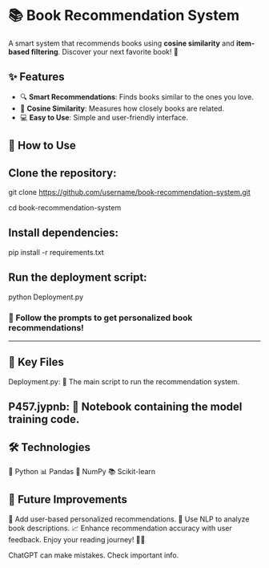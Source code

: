 # 📚 Book Recommendation System

A smart system that recommends books using **cosine similarity** and **item-based filtering**. Discover your next favorite book! 🌟


## ✨ Features

- 🔍 **Smart Recommendations**: Finds books similar to the ones you love.  
- 📏 **Cosine Similarity**: Measures how closely books are related.  
- 💻 **Easy to Use**: Simple and user-friendly interface.  



## 🚀 How to Use

## Clone the repository:  
  
   git clone https://github.com/username/book-recommendation-system.git
   
   cd book-recommendation-system
   
## Install dependencies:

pip install -r requirements.txt

## Run the deployment script:

python Deployment.py

### 🎯 Follow the prompts to get personalized book recommendations!
---

## 📂 Key Files


Deployment.py: 🚦 The main script to run the recommendation system.

P457.jypnb: 📘 Notebook containing the model training code.
---

## 🛠️ Technologies


🐍 Python
📊 Pandas
🔢 NumPy
📚 Scikit-learn

## 🌱 Future Improvements


🤝 Add user-based personalized recommendations.
📝 Use NLP to analyze book descriptions.
📈 Enhance recommendation accuracy with user feedback.
Enjoy your reading journey! 📖✨










ChatGPT can make mistakes. Check important info.
